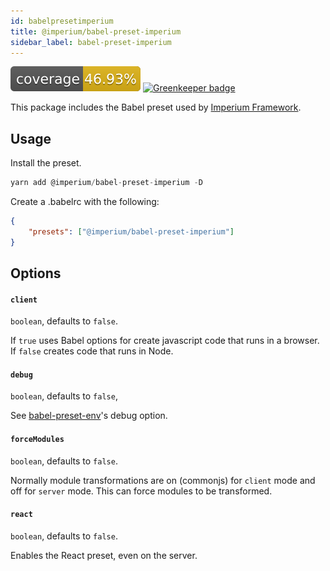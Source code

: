 ```yaml
---
id: babelpresetimperium
title: @imperium/babel-preset-imperium
sidebar_label: babel-preset-imperium
---
```


[![Coverage_badge](../../docs/assets/coverage/babel-preset-imperium/coverage.svg)](assets/coverage/babel-preset-imperium/index.html) [![Greenkeeper badge](https://badges.greenkeeper.io/darkadept/imperium.svg)](https://greenkeeper.io/)

This package includes the Babel preset used by [Imperium Framework](https://github.com/darkadept/imperium).

## Usage
Install the preset.

```js
yarn add @imperium/babel-preset-imperium -D
```

Create a .babelrc with the following:

```json
{
	"presets": ["@imperium/babel-preset-imperium"]
}
```

## Options

#### `client`
`boolean`, defaults to `false`.

If `true` uses Babel options for create javascript code that runs in a browser. If `false` creates
code that runs in Node.

#### `debug`
`boolean`, defaults to `false`,

See [babel-preset-env](https://babeljs.io/docs/en/babel-preset-env/#debug)'s debug option.

#### `forceModules`
`boolean`, defaults to `false`.

Normally module transformations are on (commonjs) for `client` mode and off for `server` mode.
This can force modules to be transformed.

#### `react`
`boolean`, defaults to `false`.

Enables the React preset, even on the server.
